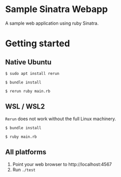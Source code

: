 # Sample Sinatra Webapp

A sample web application using ruby Sinatra.

# Getting started
## Native Ubuntu

```
$ sudo apt install rerun

$ bundle install

$ rerun ruby main.rb
````

## WSL / WSL2
`Rerun` does not work without the full Linux machinery.
```
$ bundle install

$ ruby main.rb
````

## All platforms
1. Point your web browser to http://localhost:4567
2. Run `./test`
